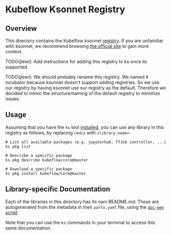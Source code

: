 # Kubeflow Ksonnet Registry

## Overview

This directory contains the Kubeflow ksonnet  [registry][2]. If you are unfamiliar with ksonnet, we recommend browsing [the official site][1] to gain more context.

TODO(jlewi): Add instructions for adding this registry to ks once its supported.

TODO(jlewi): We should probably rename this registry. We named it incubator because ksonnet doesn't support adding registries. So we use our registry
by having ksonnet use our registry as the default. Therefore we decided to mimic the structure/naming of the default registry to minimize issues.

## Usage

Assuming that you have the `ks` tool [installed][3], you can use any library in this registry as follows, by replacing `redis` with `<library-name>`:

```
# List all available packages (e.g. jupyterhub, TfJob controller, ...)
ks pkg list

# Describe a specific package
ks pkg describe kubeflow/core@master

# Download a specific package
ks pkg install kubeflow/core@master
```

## Library-specific Documentation

Each of the libraries in this directory has its own README.md. These are autogenerated from the metadata in their `parts.yaml` file, using the [`doc-gen` script][4].

Note that you can use the `ks` commands in your terminal to access this same documentation.

[1]: https://ksonnet.io
[2]: https://ksonnet.io/docs/concepts#registry
[3]: https://ksonnet.io/#get-started
[4]: /doc-gen/main.go
